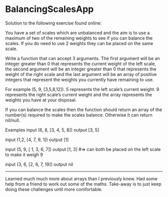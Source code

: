 # BalancingScalesApp
Solution to the following exercise found online:

You have a set of scales which are unbalanced and the aim is to use a maximum of two of the remaining weights to see if you can balance the scales. If you do need to use 2 weights they can be placed on the same scale.

Write a function that can accept 3 arguments. The first argument will be an integer greater than 0 that represents the current weight of the left scale, the second argument will be an integer greater than 0 that represents the weight of the right scale and the last argument will be an array of positive integers that represent the weights you currently have remaining to use.

For example (5, 9, [3,5,8,12]). 5 represents the left scale’s current weight. 9 represents the right scale’s current weight and the array represents the weights you have at your disposal.

If you can balance the scales then the function should return an array of the number(s) required to make the scales balance. Otherwise it can return nil/null.

Examples
input (6, 8, [3, 4, 5, 8])
output [3, 5]

input (1,2, [4, 7, 9, 1])
output [1]

input (5, 9, [ 1, 3, 6, 7])
output [1, 3] #=> can both be placed on the left scale to make it weigh 9

input (3, 6, [2, 6, 7, 19])
output nil

_____________________

Learned much much more about arrays than I previously knew. Had some help from a friend to work out some of the maths. Take-away is to just keep doing these challenges until more comfortable. 
